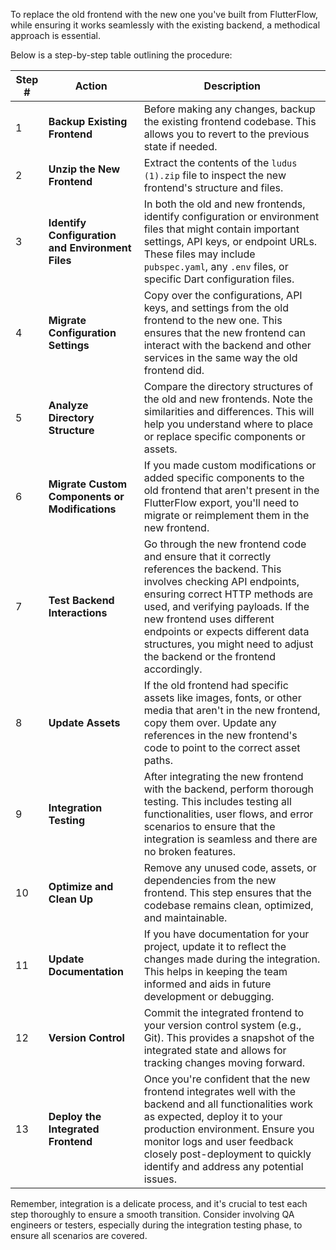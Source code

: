 To replace the old frontend with the new one you've built from FlutterFlow, while ensuring it works seamlessly with the existing backend, a methodical approach is essential.

Below is a step-by-step table outlining the procedure:

|Step #|Action|Description|
|---|---|---|
|1|**Backup Existing Frontend**|Before making any changes, backup the existing frontend codebase. This allows you to revert to the previous state if needed.|
|2|**Unzip the New Frontend**|Extract the contents of the `ludus (1).zip` file to inspect the new frontend's structure and files.|
|3|**Identify Configuration and Environment Files**|In both the old and new frontends, identify configuration or environment files that might contain important settings, API keys, or endpoint URLs. These files may include `pubspec.yaml`, any `.env` files, or specific Dart configuration files.|
|4|**Migrate Configuration Settings**|Copy over the configurations, API keys, and settings from the old frontend to the new one. This ensures that the new frontend can interact with the backend and other services in the same way the old frontend did.|
|5|**Analyze Directory Structure**|Compare the directory structures of the old and new frontends. Note the similarities and differences. This will help you understand where to place or replace specific components or assets.|
|6|**Migrate Custom Components or Modifications**|If you made custom modifications or added specific components to the old frontend that aren't present in the FlutterFlow export, you'll need to migrate or reimplement them in the new frontend.|
|7|**Test Backend Interactions**|Go through the new frontend code and ensure that it correctly references the backend. This involves checking API endpoints, ensuring correct HTTP methods are used, and verifying payloads. If the new frontend uses different endpoints or expects different data structures, you might need to adjust the backend or the frontend accordingly.|
|8|**Update Assets**|If the old frontend had specific assets like images, fonts, or other media that aren't in the new frontend, copy them over. Update any references in the new frontend's code to point to the correct asset paths.|
|9|**Integration Testing**|After integrating the new frontend with the backend, perform thorough testing. This includes testing all functionalities, user flows, and error scenarios to ensure that the integration is seamless and there are no broken features.|
|10|**Optimize and Clean Up**|Remove any unused code, assets, or dependencies from the new frontend. This step ensures that the codebase remains clean, optimized, and maintainable.|
|11|**Update Documentation**|If you have documentation for your project, update it to reflect the changes made during the integration. This helps in keeping the team informed and aids in future development or debugging.|
|12|**Version Control**|Commit the integrated frontend to your version control system (e.g., Git). This provides a snapshot of the integrated state and allows for tracking changes moving forward.|
|13|**Deploy the Integrated Frontend**|Once you're confident that the new frontend integrates well with the backend and all functionalities work as expected, deploy it to your production environment. Ensure you monitor logs and user feedback closely post-deployment to quickly identify and address any potential issues.|

Remember, integration is a delicate process, and it's crucial to test each step thoroughly to ensure a smooth transition. Consider involving QA engineers or testers, especially during the integration testing phase, to ensure all scenarios are covered.